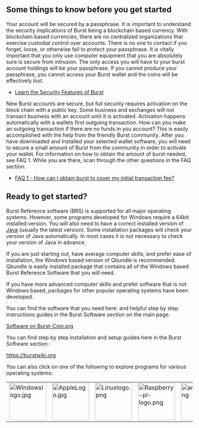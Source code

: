 Some things to know before you get started
------------------------------------------

Your account will be secured by a passphrase. It is important to understand the security implications of Burst being a blockchain based currency. With blockchain based currencies, there are no centralized organizations that exercise custodial control over accounts. There is no one to contact if you forget, loose, or otherwise fail to protect your passphrase. It is vitally important that you only use computer equipment that you are absolutely sure is secure from intrusion. The only access you will have to your burst account holdings will be your passphrase. If you cannot produce your passphrase, you cannot access your Burst wallet and the coins will be effectively lost.

-   [Learn the Security Features of Burst](secure-your-burst.md)

New Burst accounts are secure, but full security requires activation on the block chain with a public key. Some business and exchanges will not transact business with an account until it is activated. Activation happens automatically with a wallets first outgoing transaction. How can you make an outgoing transaction if there are no funds in you account? This is easily accomplished with the help from the friendly Burst community. After you have downloaded and installed your selected wallet software, you will need to secure a small amount of Burst from the community in order to activate your wallet. For information on how to obtain the amount of burst needed, see FAQ 1. While you are there, scan through the other questions in the FAQ section.

-   [FAQ 1 - How can I obtain burst to cover my initial transaction fee?](faq-how-do-i-get-burst-3f.md)

Ready to get started?
---------------------

Burst Reference software (BRS) is supported for all major operating systems. However, some programs developed for Windows require a 64bit installed version. You will also need to have a correct installed version of [Java](https://www.java.com/download/) (usually the latest version). Some installation packages will check your version of Java automatically. In most cases it is not necessary to check your version of Java in advance.

If you are just starting out, have average computer skills, and prefer ease of installation, the Windows based version of Qbundle is recommended. Qbundle is easily installed package that contains all of the Windows based Burst Reference Software that you will need.

If you have more advanced computer skills and prefer software that is not Windows based, packages for other popular operating systems have been developed.

You can find the software that you need here: and helpful step by step instructions guides in the Burst Software section on the main page.

[Software on Burst-Coin.org](https://www.burst-coin.org/download-wallet/)

You can find step by step installation and setup guides here in the Burst Software section :

<https://burstwiki.org>

You can also click on one of the following to explore programs for various operating systems:

|                                                                                         |                                                                                   |                                                                                   |                                                                                                           |                                                                             |
|-----------------------------------------------------------------------------------------|-----------------------------------------------------------------------------------|-----------------------------------------------------------------------------------|-----------------------------------------------------------------------------------------------------------|-----------------------------------------------------------------------------|
| <img src="Windowslogo.jpg" title="Windowslogo.jpg" alt="Windowslogo.jpg" width="100" /> | <img src="AppleLogo.jpg" title="AppleLogo.jpg" alt="AppleLogo.jpg" width="100" /> | <img src="Linuxlogo.png" title="Linuxlogo.png" alt="Linuxlogo.png" width="100" /> | <img src="Raspberry-pi-logo.png" title="Raspberry-pi-logo.png" alt="Raspberry-pi-logo.png" width="100" /> | <img src="android.png" title="android.png" alt="android.png" width="100" /> |



